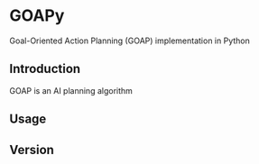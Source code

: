 # GOAPy

Goal-Oriented Action Planning (GOAP) implementation in Python

## Introduction

GOAP is an AI planning algorithm

## Usage

## Version
